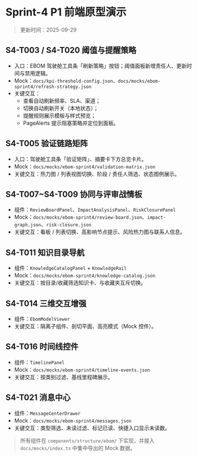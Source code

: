 # Sprint-4 P1 前端原型演示

> 更新时间：2025-09-29

## S4-T003 / S4-T020 阈值与提醒策略
- 入口：EBOM 驾驶舱工具条「刷新策略」按钮；阈值面板新增责任人、更新时间与禁用逻辑。
- Mock：`docs/kpi-threshold-config.json`、`docs/mocks/ebom-sprint4/refresh-strategy.json`
- 关键交互：
  - 查看自动刷新频率、SLA、渠道；
  - 切换自动刷新开关（本地状态）；
  - 提醒规则展示模板与样式预览；
  - PageAlerts 提示阻塞策略并定位到面板。

## S4-T005 验证链路矩阵
- 入口：驾驶舱工具条「验证矩阵」、摘要卡下方总览卡片。
- Mock：`docs/mocks/ebom-sprint4/validation-matrix.json`
- 关键交互：热力图 / 列表视图切换、阶段 / 责任人筛选、状态图例展示。

## S4-T007~S4-T009 协同与评审战情板
- 组件：`ReviewBoardPanel`、`ImpactAnalysisPanel`、`RiskClosurePanel`
- Mock：`docs/mocks/ebom-sprint4/review-board.json`、`impact-graph.json`、`risk-closure.json`
- 关键交互：看板 / 列表切换、高影响节点提示、风险热力图与联系人信息。

## S4-T011 知识目录导航
- 组件：`KnowledgeCatalogPanel` + `KnowledgeRail`
- Mock：`docs/mocks/ebom-sprint4/knowledge-catalog.json`
- 关键交互：按目录/收藏筛选知识卡、与收藏夹互斥切换。

## S4-T014 三维交互增强
- 组件：`EbomModelViewer`
- 关键交互：隔离子组件、剖切平面、高亮模式（Mock 控件）。

## S4-T016 时间线控件
- 组件：`TimelinePanel`
- Mock：`docs/mocks/ebom-sprint4/timeline-events.json`
- 关键交互：按类别过滤、基线里程碑展示。

## S4-T021 消息中心
- 组件：`MessageCenterDrawer`
- Mock：`docs/mocks/ebom-sprint4/messages.json`
- 关键交互：类型筛选、未读过滤、标记已读、快捷入口显示未读数。

> 所有组件在 `components/structure/ebom/` 下实现，并接入 `docs/mocks/index.ts` 中集中导出的 Mock 数据。
